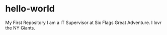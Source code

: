 # hello-world
My First Repository
I am a IT Supervisor at Six Flags Great Adventure.
I lovr the NY Giants.

